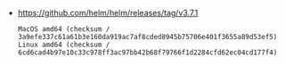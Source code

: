 - https://github.com/helm/helm/releases/tag/v3.7.1

  ```plain
  MacOS amd64 (checksum / 3a9efe337c61a61b3e160da919ac7af8cded8945b75706e401f3655a89d53ef5)
  Linux amd64 (checksum / 6cd6cad4b97e10c33c978ff3ac97bb42b68f79766f1d2284cfd62ec04cd177f4)
  ```
